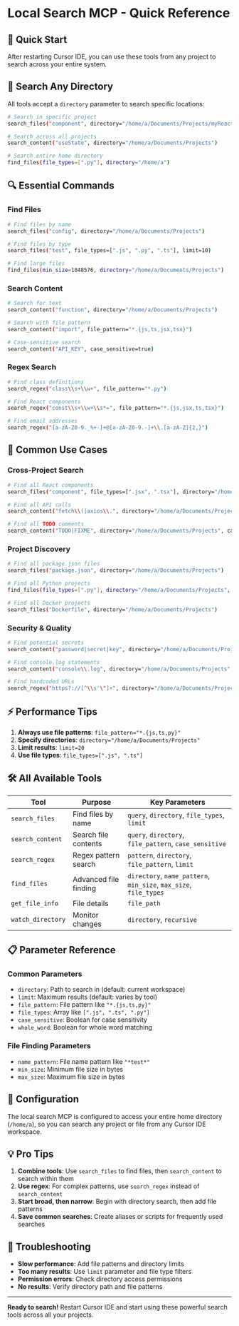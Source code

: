 # Local Search MCP - Quick Reference

## 🚀 Quick Start

After restarting Cursor IDE, you can use these tools from any project to search across your entire system.

## 📁 Search Any Directory

All tools accept a `directory` parameter to search specific locations:

```bash
# Search in specific project
search_files("component", directory="/home/a/Documents/Projects/myReactApp")

# Search across all projects
search_content("useState", directory="/home/a/Documents/Projects")

# Search entire home directory
find_files(file_types=[".py"], directory="/home/a")
```

## 🔍 Essential Commands

### Find Files
```bash
# Find files by name
search_files("config", directory="/home/a/Documents/Projects")

# Find files by type
search_files("test", file_types=[".js", ".py", ".ts"], limit=10)

# Find large files
find_files(min_size=1048576, directory="/home/a/Documents/Projects")
```

### Search Content
```bash
# Search for text
search_content("function", directory="/home/a/Documents/Projects")

# Search with file pattern
search_content("import", file_pattern="*.{js,ts,jsx,tsx}")

# Case-sensitive search
search_content("API_KEY", case_sensitive=true)
```

### Regex Search
```bash
# Find class definitions
search_regex("class\\s+\\w+", file_pattern="*.py")

# Find React components
search_regex("const\\s+\\w+\\s*=", file_pattern="*.{js,jsx,ts,tsx}")

# Find email addresses
search_regex("[a-zA-Z0-9._%+-]+@[a-zA-Z0-9.-]+\\.[a-zA-Z]{2,}")
```

## 🎯 Common Use Cases

### Cross-Project Search
```bash
# Find all React components
search_files("component", file_types=[".jsx", ".tsx"], directory="/home/a/Documents/Projects")

# Find all API calls
search_content("fetch\\(|axios\\.", directory="/home/a/Documents/Projects", file_pattern="*.{js,ts}")

# Find all TODO comments
search_content("TODO|FIXME", directory="/home/a/Documents/Projects", case_sensitive=false)
```

### Project Discovery
```bash
# Find all package.json files
search_files("package.json", directory="/home/a/Documents/Projects")

# Find all Python projects
find_files(file_types=[".py"], directory="/home/a/Documents/Projects", limit=20)

# Find all Docker projects
search_files("Dockerfile", directory="/home/a/Documents/Projects")
```

### Security & Quality
```bash
# Find potential secrets
search_content("password|secret|key", directory="/home/a/Documents/Projects", case_sensitive=false)

# Find console.log statements
search_content("console\\.log", directory="/home/a/Documents/Projects", file_pattern="*.{js,ts}")

# Find hardcoded URLs
search_regex("https?://[^\\s'\"]+", directory="/home/a/Documents/Projects")
```

## ⚡ Performance Tips

1. **Always use file patterns**: `file_pattern="*.{js,ts,py}"`
2. **Specify directories**: `directory="/home/a/Documents/Projects"`
3. **Limit results**: `limit=20`
4. **Use file types**: `file_types=[".js", ".ts"]`

## 🛠️ All Available Tools

| Tool | Purpose | Key Parameters |
|------|---------|----------------|
| `search_files` | Find files by name | `query`, `directory`, `file_types`, `limit` |
| `search_content` | Search file contents | `query`, `directory`, `file_pattern`, `case_sensitive` |
| `search_regex` | Regex pattern search | `pattern`, `directory`, `file_pattern`, `limit` |
| `find_files` | Advanced file finding | `directory`, `name_pattern`, `min_size`, `max_size`, `file_types` |
| `get_file_info` | File details | `file_path` |
| `watch_directory` | Monitor changes | `directory`, `recursive` |

## 📋 Parameter Reference

### Common Parameters
- `directory`: Path to search in (default: current workspace)
- `limit`: Maximum results (default: varies by tool)
- `file_pattern`: File pattern like `"*.{js,ts,py}"`
- `file_types`: Array like `[".js", ".ts", ".py"]`
- `case_sensitive`: Boolean for case sensitivity
- `whole_word`: Boolean for whole word matching

### File Finding Parameters
- `name_pattern`: File name pattern like `"*test*"`
- `min_size`: Minimum file size in bytes
- `max_size`: Maximum file size in bytes

## 🔧 Configuration

The local search MCP is configured to access your entire home directory (`/home/a`), so you can search any project or file from any Cursor IDE workspace.

## 💡 Pro Tips

1. **Combine tools**: Use `search_files` to find files, then `search_content` to search within them
2. **Use regex**: For complex patterns, use `search_regex` instead of `search_content`
3. **Start broad, then narrow**: Begin with directory search, then add file patterns
4. **Save common searches**: Create aliases or scripts for frequently used searches

## 🚨 Troubleshooting

- **Slow performance**: Add file patterns and directory limits
- **Too many results**: Use `limit` parameter and file type filters
- **Permission errors**: Check directory access permissions
- **No results**: Verify directory path and file patterns

---

**Ready to search!** Restart Cursor IDE and start using these powerful search tools across all your projects.
